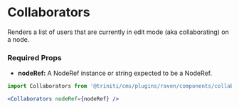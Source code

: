 # Collaborators

Renders a list of users that are currently in edit mode (aka collaborating) on a node.


### Required Props

+ __nodeRef:__  A NodeRef instance or string expected to be a NodeRef.


```jsx harmony
import Collaborators from '@triniti/cms/plugins/raven/components/collaborators';

<Collaborators nodeRef={nodeRef} />
```